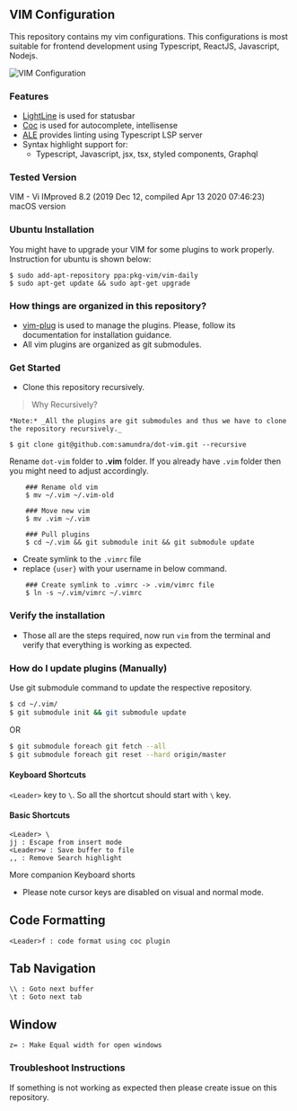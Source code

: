## VIM Configuration

This repository contains my vim configurations. This configurations
is most suitable for frontend development using Typescript, ReactJS,
Javascript, Nodejs.

![VIM Configuration](https://user-images.githubusercontent.com/760855/82479131-29af1e80-9afc-11ea-9ca9-07ef3326b5a7.gif)

### Features
- [LightLine] is used for statusbar
- [Coc] is used for autocomplete, intellisense
- [ALE] provides linting using Typescript LSP server
- Syntax highlight support for:
  - Typescript, Javascript, jsx, tsx, styled components, Graphql

### Tested Version

VIM - Vi IMproved 8.2 (2019 Dec 12, compiled Apr 13 2020 07:46:23)
macOS version

### Ubuntu Installation

You might have to upgrade your VIM for some plugins to work properly. Instruction for ubuntu is shown below:

```shell
$ sudo add-apt-repository ppa:pkg-vim/vim-daily
$ sudo apt-get update && sudo apt-get upgrade
```

### How things are organized in this repository?

- [vim-plug] is used to manage the plugins. Please, follow its documentation for installation guidance.
- All vim plugins are organized as git submodules.

### Get Started

- Clone this repository recursively.

> Why Recursively?

```shell
*Note:* _All the plugins are git submodules and thus we have to clone
the repository recursively._
```

```shell
$ git clone git@github.com:samundra/dot-vim.git --recursive
```

Rename `dot-vim` folder to **.vim** folder. If you already have `.vim`
folder then you might need to adjust accordingly.

```shell
    ### Rename old vim
    $ mv ~/.vim ~/.vim-old

    ### Move new vim
    $ mv .vim ~/.vim

    ### Pull plugins
    $ cd ~/.vim && git submodule init && git submodule update
```
- Create symlink to the `.vimrc` file
- replace `{user}` with your username in below command.

```shell
    ### Create symlink to .vimrc -> .vim/vimrc file
    $ ln -s ~/.vim/vimrc ~/.vimrc
```

### Verify the installation
- Those all are the steps required, now run `vim` from the terminal and
  verify that everything is working as expected.

### How do I update plugins (Manually)

Use git submodule command to update the respective repository.


```bash
$ cd ~/.vim/
$ git submodule init && git submodule update
```

OR

```bash
$ git submodule foreach git fetch --all
$ git submodule foreach git reset --hard origin/master
```

#### Keyboard Shortcuts

`<Leader>` key to ` \ `. So all the shortcut should start with `\` key.

#### Basic Shortcuts
```
<Leader> \
jj : Escape from insert mode
<Leader>w : Save buffer to file
,, : Remove Search highlight
```

More companion Keyboard shorts
- Please note cursor keys are disabled on visual and normal mode.

Code Formatting
---
```shell
<Leader>f : code format using coc plugin
```

Tab Navigation
---
```shell
\\ : Goto next buffer
\t : Goto next tab
```

Window
---
```shell
z= : Make Equal width for open windows
```

### Troubleshoot Instructions

If something is not working as expected then please create issue on this
repository.


[vim-plug]: https://github.com/junegunn/vim-plug
[LightLine]: https://github.com/itchyny/lightline.vim
[Coc]: https://github.com/neoclide/coc.nvim
[ALE]: https://github.com/dense-analysis/ale
